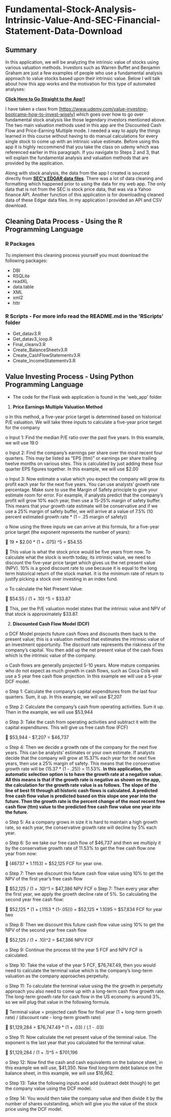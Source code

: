 # Fundamental-Stock-Analysis-Intrinsic-Value-And-SEC-Financial-Statement-Data-Download

## Summary 

In this application, we will be analyzing the intrinsic value of stocks using various valuation methods. Investors such as Warren Buffet and Benjamin Graham are just a few examples of people who use a fundamental analysis approach to value stocks based upon their intrinsic value. Below I will talk about how this app works and the motivation for this type of automated analyses:

[**Click Here to Go Straight to the App!!**](https://www.financinos.com/)

I have taken a class from [https://www.udemy.com/value-investing-bootcamp-how-to-invest-wisely] which goes over how to go over fundamental stock analysis like those legendary investors mentioned above. The two main valuation methods used in this app are the Discounted Cash Flow and Price-Earning Multiple mode. I needed a way to apply the things learned in this course without having to do manual calculations for every single stock to come up with an intrinsic value estimate. Before using this app it is highly reccommend that you take the class on udemy which was referenced earlier in this paragraph. If you navigate to Steps 2 and 3, that will explain the fundamental analysis and valuation methods that are provided by the application.

Along with stock analysis, the data from the app I created is sourced directly from [**SEC's EDGAR data files**](https://www.sec.gov/dera/data/financial-statement-data-sets.html). There was a lot of data cleaning and formatting which happened prior to using the data for my web app. The only data that is not from the SEC is stock price data, that was via a Yahoo finance API. Another function of this application is for downloading cleaned data of these Edgar data files. In my application I provided an API and CSV download. 

## Cleaning Data Process - Using the R Programming Language

### R Packages

To implement this cleaning process yourself you must download the following packages:

* DBI
* RSQLite
* readXL
* data.table
* XML
* xml2
* httr

### R Scripts - For more info read the README.md in the 'RScripts' folder

* Get_datav3.R
* Get_datav3_loop.R
* Final_cleanv3.R
* Create_BalanceSheetv3.R
* Create_CashFlowStatementv3.R
* Create_IncomeStatementv3.R

## Value Investing Process - Using Python Programming Language

* The code for the Flask web application is found in the 'web_app' folder

1. **Price Earnings Multiple Valuation Method**

o	In this method, a five-year price target is determined based on historical P/E valuation. We will take three inputs to calculate a five-year price target for the company

o	Input 1: Find the median P/E ratio over the past five years. In this example, we will use 19.0

o	Input 2: Find the company’s earnings per share over the most recent four quarters. This may be listed as “EPS (ttm)” or earnings per share trailing twelve months on various sites. This is calculated by just adding these four quarter EPS figures together. In this example, we will use $2.00

o	Input 3: Now estimate a value which you expect the company will grow its profit each year for the next five years. You can use analysts’ growth rate percentage. Make sure to use the Margin of Safety principle to give your estimate room for error. For example, if analysts predict that the company’s profit will grow 10% each year, then use a 15-25% margin of safety buffer. This means that your growth rate estimate will be conservative and if we use a 25% margin of safety buffer, we will arrive at a value of 7.5% (10 percent estimated growth rate * (1 – .25 margin of safety))

o	Now using the three inputs we can arrive at this formula, for a five-year price target (the exponent represents the number of years):

	19 * $2.00 * (1 + .075) ^5 = $54.55 

	This value is what the stock price would be five years from now. To calculate what the stock is worth today, its intrinsic value, we need to discount the five-year price target which gives us the net present value (NPV). 10% is a good discount rate to use because it is equal to the long term historical return of the stock market. It is the minimum rate of return to justify picking a stock over investing in an index fund.

o	To calculate the Net Present Value:

	$54.55 / (1 + .10) ^5 = $33.87

	This, per the P/E valuation model states that the intrinsic value and NPV of that stock is approximately $33.87. 

2. **Discounted Cash Flow Model (DCF)**

o	DCF Model projects future cash flows and discounts them back to the present value; this is a valuation method that estimates the intrinsic value of an investment opportunity. The discount rate represents the riskiness of the company’s capital. You then add up the net present value of the cash flows which is the intrinsic value of the company.

o	Cash flows are generally projected 5-10 years. More mature companies who do not expect as much growth in cash flows, such as Coca Cola will use a 5 year free cash flow projection. In this example we will use a 5-year DCF model.

o	Step 1: Calculate the company’s capital expenditures from the last four quarters. Sum, it up. In this example, we will use $7,207

o	Step 2: Calculate the company’s cash from operating activities. Sum it up. Then in the example, we will use $53,944

o	Step 3: Take the cash from operating activities and subtract it with the capital expenditures. This will give us free cash flow (FCF)

	$53,944 - $7,207 = $46,737

o	Step 4: Then we decide a growth rate of the company for the next five years. This can be analysts’ estimates or your own estimate. If analysts decide that the company will grow at 15.37% each year for the next five years, then use a 25% margin of safety. This means that the conservative growth rate will be (15.37 * (1 - .25)) = 11.53%. **In this application, the automatic selection option is to have the growth rate at a negative value. All this means is that if the growth rate is negative as shown on the app, the calculation for the growth rate value is as follows. The slope of the line of best fit through all historic cash flows is calculated. A predicted free cash flow value is predicted based on this slope one year into the future. Then the growth rate is the percent change of the most recent free cash flow (ttm) value to the predicted free cash flow value one year into the future.**

o	Step 5: As a company grows in size it is hard to maintain a high growth rate, so each year, the conservative growth rate will decline by 5% each year.

o	Step 6: So we take our free cash flow of $46,737 and then we multiply it by the conservative growth rate of 11.53% to get the free cash flow one year from now: 

	(46737 * 1.1153) = $52,125 FCF for year one.

o	Step 7: Then we discount this future cash flow value using 10% to get the NPV of the first year’s free cash flow

	$52,125 / (1 + .10)^1 = $47,386 NPV FCF
o	Step 7: Then every year after the first year, we apply the growth decline rate of 5%. So calculating the second year free cash flow:

	$52,125 * (1 + (.1153 * (1-.05))) = $52,125 * 1.1095 = $57,834 FCF for year two

o	Step 8: Then we discount this future cash flow value using 10% to get the NPV of the second year free cash flow

	$52,125 / (1 + .10)^2 = $47,386 NPV FCF

o	Step 9: Continue the process till the year 5 FCF and NPV FCF is calculated.
 
o	Step 10: Take the value of the year 5 FCF, $76,747.49, then you would need to calculate the terminal value which is the company’s long-term valuation as the company approaches perpetuity.

o	Step 11: To calculate the terminal value using the the growth in perpetuity approach you also need to come up with a long-term cash flow growth rate. The long-term growth rate for cash flow in the US economy is around 3%, so we will plug that value in the following formula.

	Terminal value = projected cash flow for final year (1 + long-term growth rate) / (discount rate - long-term growth rate)

	$1,129,284 = $76,747.49 * (1 + .03) / (.1 - .03) 

o	Step 11: Now calculate the net present value of the terminal value. The exponent is the last year that you calculated for the terminal value.

	$1,129,284 / (1 + .1)^5 = $701,196

o	Step 12: Now find the cash and cash equivalents on the balance sheet, in this example we will use, $41,350. Now find long-term debt balance on the balance sheet, in this example, we will use $16,962.

o	Step 13: Take the following inputs and add (subtract debt though) to get the company value using the DCF model.  
 
o	Step 14:  You would then take the company value and then divide it by the number of shares outstanding, which will give you the value of the stock price using the DCF model.
